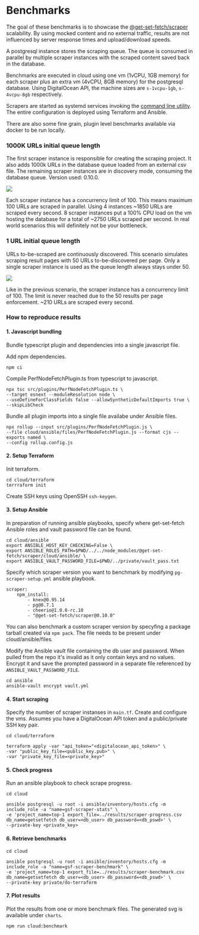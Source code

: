 # Benchmarks

The goal of these benchmarks is to showcase the [@get-set-fetch/scraper](https://github.com/get-set-fetch/scraper) scalability. By using mocked content and no external traffic, results are not influenced by server response times and upload/download speeds.

A postgresql instance stores the scraping queue. The queue is consumed in parallel by multiple scraper instances with the scraped content saved back in the database.

Benchmarks are executed in cloud using one vm (1vCPU, 1GB memory) for each scraper plus an extra vm (4vCPU, 8GB memory) for the postgresql database. Using DigitalOcean API, the machine sizes are `s-1vcpu-1gb`, `s-4vcpu-8gb` respectively.

Scrapers are started as systemd services invoking the [command line utility](https://getsetfetch.org/node/command-line.html). The entire configuration is deployed using Terraform and Ansible.

There are also some fine grain, plugin level benchmarks available via docker to be run locally.

### 1000K URLs initial queue length

The first scraper instance is responsible for creating the scraping project. It also adds 1000k URLs in the database queue loaded from an external csv file. The remaining scraper instances are in discovery mode, consuming the database queue. Version used: 0.10.0.

![](https://get-set-fetch.github.io/benchmarks/charts/v0.10.0-total-exec-time-1e6-saved-entries.svg)

Each scraper instance has a concurrency limit of 100. This means maximum 100 URLs are scraped in parallel. Using 4 instances ~1850 URLs are scraped every second. 8 scraper instances put a 100% CPU load on the vm hosting the database for a total of ~2750 URLs scraped per second. In real world scenarios this will definitely not be your bottleneck.

### 1 URL initial queue length
URLs to-be-scraped are continuously discovered. This scenario simulates scraping result pages with 50 URLs to-be-discovered per page. Only a single scraper instance is used as the queue length always stays under 50.

![](https://get-set-fetch.github.io/benchmarks/charts/v0.10.0-total-exec-time-1e6-new-entries.svg)

Like in the previous scenario, the scraper instance has a concurrency limit of 100. 
The limit is never reached due to the 50 results per page enforcement. ~210 URLs are scraped every second.

### How to reproduce results

#### 1. Javascript bundling
Bundle typescript plugin and dependencies into a single javascript file. 

Add npm dependencies.
```
npm ci
```

Compile PerfNodeFetchPlugin.ts from typescript to javascript.
```
npx tsc src/plugins/PerfNodeFetchPlugin.ts \
--target esnext --moduleResolution node \
--useDefineForClassFields false --allowSyntheticDefaultImports true \
--skipLibCheck
```

Bundle all plugin imports into a single file availabe under Ansible files.
```
npx rollup --input src/plugins/PerfNodeFetchPlugin.js \
--file cloud/ansible/files/PerfNodeFetchPlugin.js --format cjs --exports named \
--config rollup.config.js
```

#### 2. Setup Terraform
Init terraform.
```
cd cloud/terraform
terrraform init
```

Create SSH keys using OpenSSH `ssh-keygen`.

#### 3. Setup Ansible
In preparation of running ansible playbooks, specify where get-set-fetch Ansible roles and vault password file can be found.
```
cd cloud/ansible
export ANSIBLE_HOST_KEY_CHECKING=False \
export ANSIBLE_ROLES_PATH=$PWD/../../node_modules/@get-set-fetch/scraper/cloud/ansible/ \
export ANSIBLE_VAULT_PASSWORD_FILE=$PWD/../private/vault_pass.txt
```

Specify which scraper version you want to benchmark by modifying `pg-scraper-setup.yml` ansible playbook.
```
scraper:
    npm_install:
        - knex@0.95.14
        - pg@8.7.1
        - cheerio@1.0.0-rc.10
        - "@get-set-fetch/scraper@0.10.0"
```
You can also benchmark a custom scraper version by specyfing a package tarball created via `npm pack`. The file needs to be present under cloud/ansible/files.

Modify the Ansible vault file containing the db user and password. When pulled from the repo it's invalid as it only contain keys and no values. Encrypt it and save the prompted password in a separate file referenced by `ANSIBLE_VAULT_PASSWORD_FILE`.
```
cd ansible
ansible-vault encrypt vault.yml
```

#### 4. Start scraping
Specify the number of scraper instanses in `main.tf`. Create and configure the vms. Assumes you have a DigitalOcean API token and a public/private SSH key pair.
```
cd cloud/terraform

terraform apply -var "api_token="<digitalocean_api_token>" \
-var "public_key_file=<public_key.pub>" \
-var "private_key_file=<private_key>"
```

#### 5. Check progress
Run an ansible playbook to check scrape progress.
```
cd cloud

ansible postgresql -u root -i ansible/inventory/hosts.cfg -m include_role -a "name=gsf-scraper-stats" \
-e 'project_name=top-1 export_file=../results/scraper-progress.csv db_name=getsetfetch db_user=<db_user> db_password=<db_pswd>' \
--private-key <private_key>
```

#### 6. Retrieve benchmarks
```
cd cloud

ansible postgresql -u root -i ansible/inventory/hosts.cfg -m include_role -a "name=gsf-scraper-benchmark" \
-e 'project_name=top-1 export_file=../results/scraper-benchmark.csv db_name=getsetfetch db_user=<db_user> db_password=<db_pswd>' \
--private-key private/do-terraform 
```

#### 7. Plot results
Plot the results from one or more benchmark files. The generated svg is available under `charts`.
```
npm run cloud:benchmark
```


